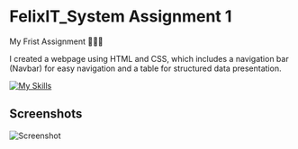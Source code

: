 # FelixIT_System Assignment 1

My Frist Assignment 👨🏻‍💻

I created a webpage using HTML and CSS, which includes a navigation bar (Navbar) for easy navigation and a table for structured data presentation.

[![My Skills](https://skillicons.dev/icons?i=html,css)](https://skillicons.dev)

## Screenshots

![Screenshot](https://github.com/user-attachments/assets/a8201b41-cdbb-4d69-a884-478e3f622af2)
